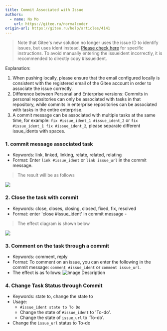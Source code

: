 ```yaml
---
title: Commit Associated with Issue
authors:
  - name: No Mo
    url: https://gitee.ru/normalcoder
origin-url: https://gitee.ru/help/articles/4141
---
```


> Note that Gitee's new solution no longer uses the issue ID to identify issues, but uses ident instead. [Please check here](https://gitee.ru/oschina/git-osc/issues/IE5CI) for specific instructions. To avoid manually entering the issueident incorrectly, it is recommended to directly copy #issueident.

Explanation:

1. When pushing locally, please ensure that the email configured locally is consistent with the registered email of the Gitee account in order to associate the issue correctly.
2. Difference between Personal and Enterprise versions: Commits in personal repositories can only be associated with tasks in that repository, while commits in enterprise repositories can be associated with tasks in the entire enterprise.
3. A commit message can be associated with multiple tasks at the same time, for example: `fix #issue_ident_1 #issue_ident_2` or `fix #issue_ident_1 fix #issue_ident_2`, please separate different issue_idents with spaces.

### 1. commit message associated task

- Keywords: link, linked, linking, relate, related, relating
- Format: Enter `link #issue_ident` or `link issue_url` in the commit message.

> The result will be as follows

![](Commit%E5%85%B3%E8%81%94Issue.assets/image-1.png)

### 2. Close the task with commit

- Keywords: close, closes, closing, closed, fixed, fix, resolved
- Format: enter 'close #issue_ident' in commit message -

> The effect diagram is shown below

![](Commit%E5%85%B3%E8%81%94Issue.assets/image.png)

### 3. Comment on the task through a commit

- Keywords: comment, reply
- Format: To comment on an issue, you can enter the following in the commit message: `comment #issue_ident` or `comment issue_url`.
- The effect is as follows:
![Image Description](https://static.oschina.net/uploads/img/201806/26162619_VN49.png)

### 4. Change Task Status through Commit

- Keywords: state to, change the state to
- Usage:
  - `#issue_ident state to To Do`
  - Change the state of `#issue_ident` to 'To-do'.
  - Change the state of `issue_url` to 'To-do'.
- Change the `issue_url` status to To-do